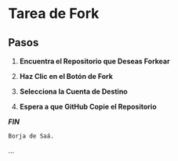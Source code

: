 # Tarea de Fork

## Pasos


1. **Encuentra el Repositorio que Deseas Forkear**
 
2. **Haz Clic en el Botón de Fork**

3.  **Selecciona la Cuenta de Destino**

4. **Espera a que GitHub Copie el Repositorio**


***FIN***

```
Borja de Saá.
```
...